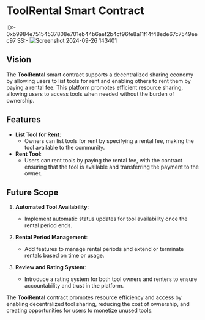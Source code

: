 # ToolRental Smart Contract

ID:- 0xb9984e75154537808e701eb44b6aef2b4cf96fe8a11f14f48ede67c7549eec97
SS:- ![Screenshot 2024-09-26 143401](https://github.com/user-attachments/assets/667c9fb3-a157-4e8f-ae42-18ff04cec864)


## Vision

The **ToolRental** smart contract supports a decentralized sharing economy by allowing users to list tools for rent and enabling others to rent them by paying a rental fee. This platform promotes efficient resource sharing, allowing users to access tools when needed without the burden of ownership.

## Features

- **List Tool for Rent**:
  - Owners can list tools for rent by specifying a rental fee, making the tool available to the community.
- **Rent Tool**:
  - Users can rent tools by paying the rental fee, with the contract ensuring that the tool is available and transferring the payment to the owner.

## Future Scope

1. **Automated Tool Availability**:

   - Implement automatic status updates for tool availability once the rental period ends.

2. **Rental Period Management**:

   - Add features to manage rental periods and extend or terminate rentals based on time or usage.

3. **Review and Rating System**:
   - Introduce a rating system for both tool owners and renters to ensure accountability and trust in the platform.

The **ToolRental** contract promotes resource efficiency and access by enabling decentralized tool sharing, reducing the cost of ownership, and creating opportunities for users to monetize unused tools.
